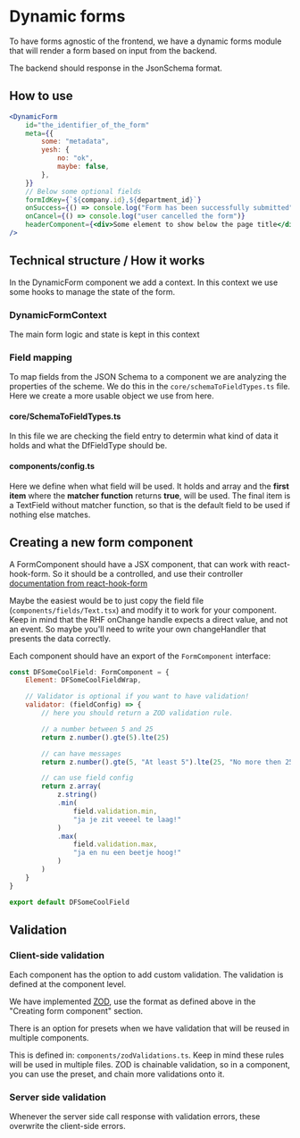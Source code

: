 # Dynamic forms

To have forms agnostic of the frontend, we have a dynamic forms module that will render a form based on input from the backend.

The backend should response in the JsonSchema format.

## How to use

```jsx
<DynamicForm
	id="the_identifier_of_the_form"
	meta={{
		some: "metadata",
		yesh: {
			no: "ok",
			maybe: false,
		},
	}}
	// Below some optional fields
	formIdKey={`${company.id},${department_id}`}
	onSuccess={() => console.log("Form has been successfully submitted")}
	onCancel={() => console.log("user cancelled the form")}
	headerComponent={<div>Some element to show below the page title</div>}
/>
```

## Technical structure / How it works

In the DynamicForm component we add a context.
In this context we use some hooks to manage the state of the form.

### DynamicFormContext

The main form logic and state is kept in this context

### Field mapping

To map fields from the JSON Schema to a component we are analyzing the properties of the scheme.
We do this in the `core/schemaToFieldTypes.ts` file. Here we create a more usable object we use from here.

#### core/SchemaToFieldTypes.ts

In this file we are checking the field entry to determin what kind of data it holds and what the DfFieldType should be.

#### components/config.ts

Here we define when what field will be used. It holds and array and the **first item** where the **matcher function** returns **true**, will be used.
The final item is a TextField without matcher function, so that is the default field to be used if nothing else matches.

## Creating a new form component

A FormComponent should have a JSX component, that can work with react-hook-form. So it should be a controlled, and use their controller [documentation from react-hook-form](https://react-hook-form.com/docs/usecontroller/controller)

Maybe the easiest would be to just copy the <Text /> field file (`components/fields/Text.tsx`) and modify it to work for your component. Keep in mind that the RHF onChange handle expects a direct value, and not an event. So maybe you'll need to write your own changeHandler that presents the data correctly.

Each component should have an export of the `FormComponent` interface:

```jsx
const DFSomeCoolField: FormComponent = {
	Element: DFSomeCoolFieldWrap,

    // Validator is optional if you want to have validation!
	validator: (fieldConfig) => {
        // here you should return a ZOD validation rule.

        // a number between 5 and 25
        return z.number().gte(5).lte(25)

        // can have messages
        return z.number().gte(5, "At least 5").lte(25, "No more then 25")

        // can use field config
        return z.array(
            z.string()
            .min(
                field.validation.min,
                "ja je zit veeeel te laag!"
            )
            .max(
                field.validation.max,
                "ja en nu een beetje hoog!"
            )
        )
    }
}

export default DFSomeCoolField
```

## Validation

### Client-side validation

Each component has the option to add custom validation. The validation is defined at the component level.

We have implemented [ZOD](https://zod.dev/), use the format as defined above in the "Creating form component" section.

There is an option for presets when we have validation that will be reused in multiple components.

This is defined in: `components/zodValidations.ts`. Keep in mind these rules will be used in multiple files.
ZOD is chainable validation, so in a component, you can use the preset, and chain more validations onto it.

### Server side validation

Whenever the server side call response with validation errors, these overwrite the client-side errors.
